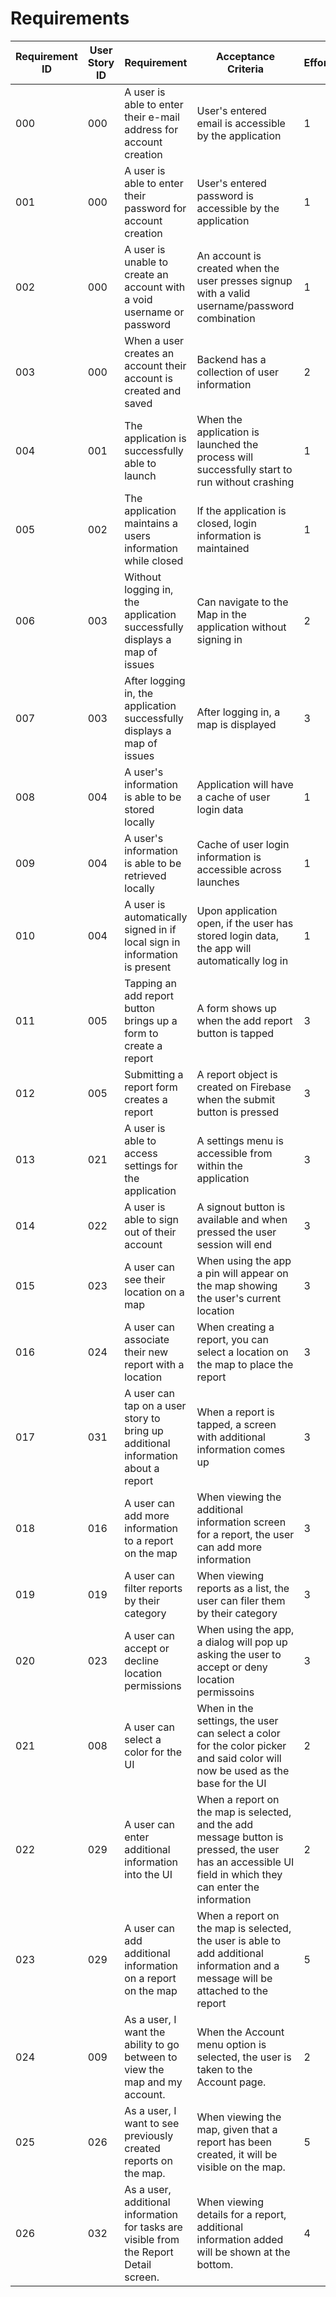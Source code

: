 # Requirements

| Requirement ID | User Story ID | Requirement | Acceptance Criteria | Effort | Priority | Status |
|----------------|---------------|-------------|-------------|--------|--------|--------|
|000|000| A user is able to enter their e-mail address for account creation|User's entered email is accessible by the application|1|Necessary|Satisfied|
|001|000| A user is able to enter their password for account creation|User's entered password is accessible by the application|1|Necessary|Satisfied|
|002|000| A user is unable to create an account with a void username or password|An account is created when the user presses signup with a valid username/password combination|1|Necessary|Satisfied|
|003|000| When a user creates an account their account is created and saved|Backend has a collection of user information|2|Necessary|Satisfied|
|004|001| The application is successfully able to launch|When the application is launched the process will successfully start to run without crashing|1|Necessary|Satisfied|
|005|002| The application maintains a users information while closed|If the application is closed, login information is maintained|1|Necessary|Satisfied|
|006|003| Without logging in, the application successfully displays a map of issues|Can navigate to the Map in the application without signing in|2|Important|Working|
|007|003| After logging in, the application successfully displays a map of issues|After logging in, a map is displayed|3|Necessary|Satisfied|
|008|004| A user's information is able to be stored locally|Application will have a cache of user login data|1|Necessary|Satisfied|
|009|004| A user's information is able to be retrieved locally|Cache of user login information is accessible across launches|1|Necessary|Working|
|010|004| A user is automatically signed in if local sign in information is present|Upon application open, if the user has stored login data, the app will automatically log in|1|Necessary|Satisfied|
|011|005| Tapping an add report button brings up a form to create a report|A form shows up when the add report button is tapped|3|Necessary|Satisfied|
|012|005| Submitting a report form creates a report|A report object is created on Firebase when the submit button is pressed|3|Necessary|Satisfied|
|013|021| A user is able to access settings for the application|A settings menu is accessible from within the application|3|Necessary|Working|
|014|022| A user is able to sign out of their account|A signout button is available and when pressed the user session will end|3|Necessary|Done|
|015|023| A user can see their location on a map|When using the app a pin will appear on the map showing the user's current location|3|Necessary|Working|
|016|024| A user can associate their new report with a location|When creating a report, you can select a location on the map to place the report|3|Necessary|Satisfied|
|017|031| A user can tap on a user story to bring up additional information about a report|When a report is tapped, a screen with additional information comes up|3|Necessary|Working|
|018|016| A user can add more information to a report on the map|When viewing the additional information screen for a report, the user can add more information|3|Necessary|Planned|
|019|019| A user can filter reports by their category|When viewing reports as a list, the user can filer them by their category|3|Important|Planned|
|020|023| A user can accept or decline location permissions|When using the app, a dialog will pop up asking the user to accept or deny location permissoins|3|Necessary|Working|
|021|008| A user can select a color for the UI|When in the settings, the user can select a color for the color picker and said color will now be used as the base for the UI|2|Desirable|Satisfied
|022|029| A user can enter additional information into the UI|When a report on the map is selected, and the add message button is pressed, the user has an accessible UI field in which they can enter the information|2|Desirable|Working
|023|029| A user can add additional information on a report on the map|When a report on the map is selected, the user is able to add additional information and a message will be attached to the report|5|Desirable|Working
|024|009|As a user, I want the ability to go between to view the map and my account.|When the Account menu option is selected, the user is taken to the Account page.|2|Necessary|Working
|025|026|As a user, I want to see previously created reports on the map.|When viewing the map, given that a report has been created, it will be visible on the map.|5|Necessary|Working
|026|032|As a user, additional information for tasks are visible from the Report Detail screen.|When viewing details for a report, additional information added will be shown at the bottom.|4|Necessary|Working
